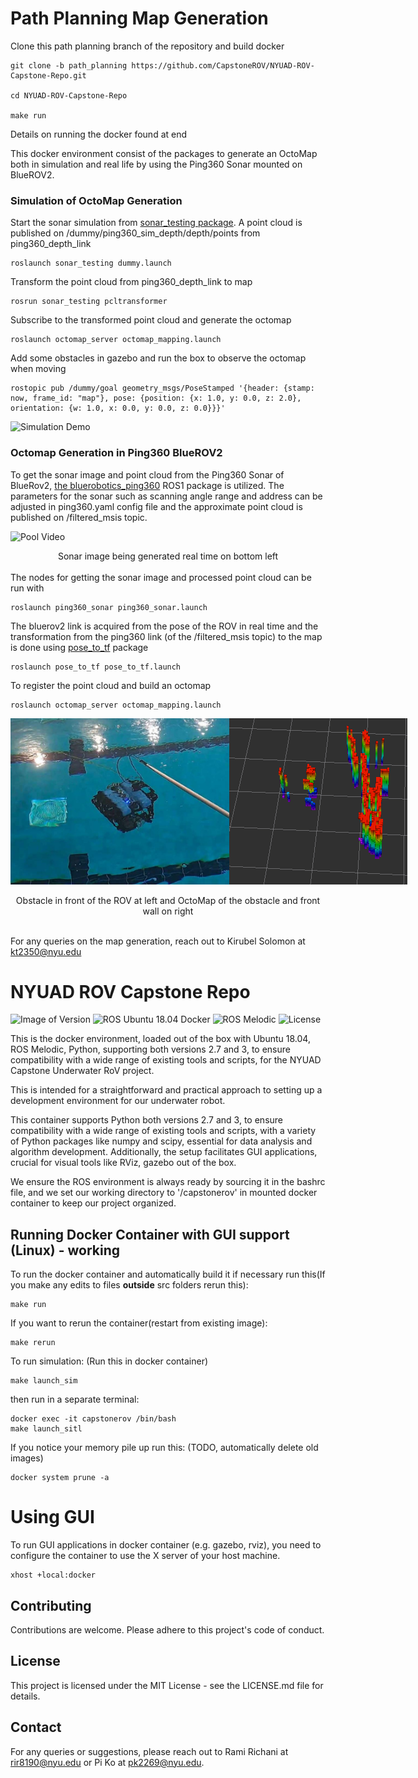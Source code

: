 # Path Planning Map Generation

Clone this path planning branch of the repository and build docker
```
git clone -b path_planning https://github.com/CapstoneROV/NYUAD-ROV-Capstone-Repo.git

cd NYUAD-ROV-Capstone-Repo

make run
```
Details on running the docker found at end

This docker environment consist of the packages to generate an OctoMap both in simulation and real life by using the Ping360 Sonar mounted on BlueROV2. 

### Simulation of OctoMap Generation
Start the sonar simulation from [sonar_testing package](https://github.com/CapstoneROV/sonar_testing). A point cloud is published on /dummy/ping360_sim_depth/depth/points from ping360_depth_link 

```
roslaunch sonar_testing dummy.launch
```

Transform the point cloud from ping360_depth_link to map

```
rosrun sonar_testing pcltransformer
```

Subscribe to the transformed point cloud and generate the octomap

```
roslaunch octomap_server octomap_mapping.launch
```


Add some obstacles in gazebo and run the box to observe the octomap when moving 
```
rostopic pub /dummy/goal geometry_msgs/PoseStamped '{header: {stamp: now, frame_id: "map"}, pose: {position: {x: 1.0, y: 0.0, z: 2.0}, orientation: {w: 1.0, x: 0.0, y: 0.0, z: 0.0}}}'
```


![Simulation Demo](./assets/SimulationRecording.gif)
### Octomap Generation in Ping360 BlueROV2

To get the sonar image and point cloud from the Ping360 Sonar of BlueRov2, [the bluerobotics_ping360](https://github.com/GSO-soslab/bluerobotics_ping360.git) ROS1 package is utilized. The parameters for the sonar such as scanning angle range and address can be adjusted in ping360.yaml config file and the approximate point cloud is published on /filtered_msis topic.


![Pool Video](./assets/Poolvideo.gif)

<center>Sonar image being generated real time on bottom left</center>
<br>
The nodes for getting the sonar image and processed point cloud can be run with

``` 
roslaunch ping360_sonar ping360_sonar.launch 
```

The bluerov2 link is acquired from the pose of the ROV in real time and the transformation from the ping360 link (of the /filtered_msis topic) to the map is done using [pose_to_tf](https://github.com/CapstoneROV/pose_to_tf.git) package

```
roslaunch pose_to_tf pose_to_tf.launch
```

To register the point cloud and build an octomap

```
roslaunch octomap_server octomap_mapping.launch
```

<div style="display: flex; justify-content: space-around;">
  <img src="./assets/realpool.JPG" alt="RealPool" width="350"/>
  <img src="./assets/pool_pcl.png" alt="Pool pcl" width="350"/>
</div>
<br>
<center>Obstacle in front of the ROV at left and OctoMap of the obstacle and front wall on right </center>

<br>

For any queries on the map generation, reach out to Kirubel Solomon at kt2350@nyu.edu

# NYUAD ROV Capstone Repo

![Image of Version](https://img.shields.io/badge/version-latest-blue)
![ROS Ubuntu 18.04 Docker](https://img.shields.io/badge/docker-ROS%20Ubuntu%2018.04-blue)
![ROS Melodic](https://img.shields.io/badge/ROS-Melodic-brightgreen)
![License](https://img.shields.io/badge/license-Open-blue.svg)

This is the docker environment, loaded out of the box with Ubuntu 18.04, ROS Melodic, Python, supporting both versions 2.7 and 3, to ensure compatibility with a wide range of existing tools and scripts, for the NYUAD Capstone Underwater RoV project.

This is intended for a straightforward and practical approach to setting up a development environment for our underwater robot. 

This container supports Python both versions 2.7 and 3, to ensure compatibility with a wide range of existing tools and scripts, with a variety of Python packages like numpy and scipy, essential for data analysis and algorithm development. Additionally, the setup facilitates GUI applications, crucial for visual tools like RViz, gazebo out of the box.

We ensure the ROS environment is always ready by sourcing it in the bashrc file, and we set our working directory to '/capstonerov' in mounted docker container to keep our project organized. 

## Running Docker Container with GUI support (Linux) - working
To run the docker container and automatically build it if necessary run this(If you make any edits to files **outside** src folders rerun this):
```
make run 
```

If you want to rerun the container(restart from existing image):
```
make rerun
```

To run simulation: (Run this in docker container)
```
make launch_sim
```
then run in a separate terminal:
```
docker exec -it capstonerov /bin/bash
make launch_sitl
```

If you notice your memory pile up run this: (TODO, automatically delete old images)
```
docker system prune -a
```
# Using GUI

To run GUI applications in docker container (e.g. gazebo, rviz), you need to configure the container to use the X server of your host machine.

```
xhost +local:docker
```

## Contributing
Contributions are welcome. Please adhere to this project's code of conduct.

## License
This project is licensed under the MIT License - see the LICENSE.md file for details.

## Contact
For any queries or suggestions, please reach out to Rami Richani at rir8190@nyu.edu or Pi Ko at pk2269@nyu.edu.
